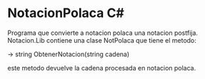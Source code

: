 # NotacionPolaca C#
Programa que convierte a notacion polaca una notacion postfija. Notacion.Lib contiene una clase NotPolaca que tiene el metodo:
 
 -> string ObtenerNotacion(string cadena)

este metodo devuelve la cadena procesada en notacion polaca.
